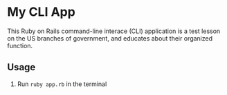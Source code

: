 # My CLI App

This Ruby on Rails command-line interace (CLI) application is a test lesson on the US branches of government, and educates about their organized function.

## Usage

1. Run ```ruby app.rb``` in the terminal
